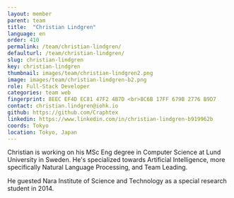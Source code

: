 ```yaml
---
layout: member
parent: team
title:  "Christian Lindgren"
language: en
order: 410
permalink: /team/christian-lindgren/
defaulturl: /team/christian-lindgren/
slug: christian-lindgren
key: christian-lindgren
thumbnail: images/team/christian-lindgren2.png
image: images/team/christian-lindgren-b2.png
role: Full-Stack Developer
categories: team web
fingerprint: 8EEC EF4D EC81 47F2 4B7D <br>8C6B 17FF 679B 2776 B9D7
contact: christian.lindgren@iohk.io
github: https://github.com/Craphtex
linkedin: https://www.linkedin.com/in/christian-lindgren-b919962b
coords: Tokyo
location: Tokyo, Japan
---
```

Christian is working on his MSc Eng degree in Computer Science at Lund University in Sweden. He's specialized towards Artificial Intelligence, more specifically Natural Language Processing, and Team Leading.

He guested Nara Institute of Science and Technology as a special research student in 2014.
